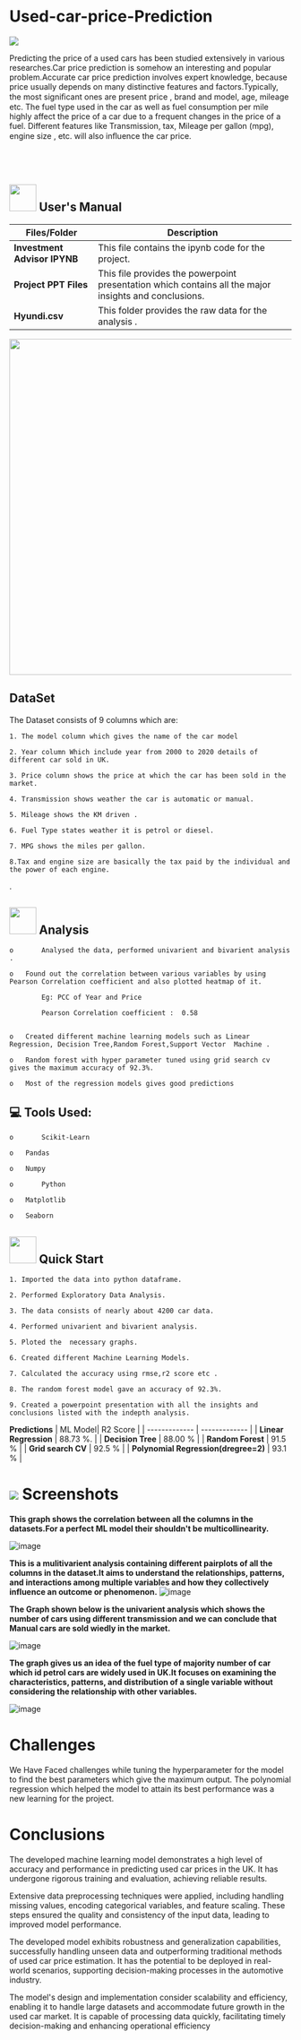 # Used-car-price-Prediction

 <img src= "https://cdn.dribbble.com/users/1239720/screenshots/3506944/car_mg.gif" > 

Predicting  the  price of a used cars has been studied extensively in various  researches.Car price prediction is somehow an interesting and popular problem.Accurate car price prediction involves expert knowledge, because price  usually depends on many  distinctive  features  and factors.Typically, the most signiﬁcant ones are present price , brand and model,  age, mileage etc. The fuel type used in the car as well as fuel consumption  per mile highly affect the price of a car due to a frequent changes in the  price of a fuel.
Different features like  Transmission, tax, Mileage per gallon (mpg), engine size , etc. will also inﬂuence the car price.







<br>
<br>
<!-- <p align="center"><a><img src="https://forthebadge.com/images/badges/built-with-love.svg"><img src="https://user-images.githubusercontent.com/106439762/181936448-9314e858-4251-46d6-b4d1-35a4c29e9c19.svg"><img src="https://forthebadge.com/images/badges/made-with-python.svg"></a></p> -->

##  <img src="https://user-images.githubusercontent.com/106439762/181935629-b3c47bd3-77fb-4431-a11c-ff8ba0942b63.gif" width="48" height="48"> **User's Manual**
| Files/Folder| Description |
| ------------- | ------------- |
| **Investment Advisor IPYNB** | This file contains the ipynb code for the  project. |
| **Project PPT Files**  | This file provides the powerpoint presentation which contains all the major insights and conclusions.  |
| **Hyundi.csv**  | This folder provides the raw data for the analysis .  |


<p align="center"><img src="https://cdn.rentechdigital.com/common_files/blogs/machine-learning-swipecart-blog-img-01-31-08-2022.gif" width="600" ></p>


##  DataSet
The Dataset consists of 9 columns which are:

    1. The model column which gives the name of the car model
    
    2. Year column Which include year from 2000 to 2020 details of different car sold in UK.
    
    3. Price column shows the price at which the car has been sold in the market.
    
    4. Transmission shows weather the car is automatic or manual.
    
    5. Mileage shows the KM driven .
    
    6. Fuel Type states weather it is petrol or diesel.
    
    7. MPG shows the miles per gallon.
    
    8.Tax and engine size are basically the tax paid by the individual and the power of each engine.








.







    
    

##  <img src=https://user-images.githubusercontent.com/106439762/178428775-03d67679-9aa4-4b08-91e9-6eb6ed8faf66.gif  width="48" height="48"> **Analysis**

    o       Analysed the data, performed univarient and bivarient analysis . 
    
    o	Found out the correlation between various variables by using Pearson Correlation coefficient and also plotted heatmap of it.
           
            Eg: PCC of Year and Price 
            
            Pearson Correlation coefficient :  0.58

     
    o	Created different machine learning models such as Linear Regression, Decision Tree,Random Forest,Support Vector  Machine .
  
    o	Random forest with hyper parameter tuned using grid search cv gives the maximum accuracy of 92.3%. 
    
    o	Most of the regression models gives good predictions

    
    
##  💻 Tools Used:

    o       Scikit-Learn
    
    o	Pandas
     
    o	Numpy 
    
    o       Python    
    
    o	Matplotlib
     
    o	Seaborn 
       
    
    
    
   

## <img src="https://user-images.githubusercontent.com/106439762/181937125-2a4b22a3-f8a9-4226-bbd3-df972f9dbbc4.gif" width="48" height="48" > Quick Start

    1. Imported the data into python dataframe.
    
    2. Performed Exploratory Data Analysis.
    
    3. The data consists of nearly about 4200 car data.
    
    4. Performed univarient and bivarient analysis.
    
    5. Ploted the  necessary graphs.
    
    6. Created different Machine Learning Models.
    
    7. Calculated the accuracy using rmse,r2 score etc .
    
    8. The random forest model gave an accuracy of 92.3%.
    
    9. Created a powerpoint presentation with all the insights and conclusions listed with the indepth analysis.
    
**Predictions**
| ML Model| R2 Score |
| ------------- | ------------- |
| **Linear Regression** | 88.73 %. |
| **Decision Tree**  | 88.00 %  |
| **Random Forest**  | 91.5 %   | 
| **Grid search CV** | 92.5 %  |
| **Polynomial Regression(dregree=2)** | 93.1 % |
  
# <img src="https://www.getcloudapp.com/wp-content/uploads/2021/03/5aebb952e4867ce13f4d308f_laptop_gif_trans.gif" > Screenshots


**This graph shows the correlation between all the columns in the datasets.For a perfect ML model their shouldn't be multicollinearity.** 

![image](https://user-images.githubusercontent.com/82110840/235917343-6197b1f0-af30-4c3a-829f-10a34167ae05.png)

**This is a mulitivarient analysis containing different pairplots of all the columns in the dataset.It aims to understand the relationships, patterns, and interactions among multiple variables and how they collectively influence an outcome or phenomenon.**
![image](https://user-images.githubusercontent.com/82110840/235917392-0c946d40-09a9-43a4-87ca-cb2d6711d171.png)

**The Graph shown below is the univarient analysis which shows the number of cars using different transmission and we can conclude that Manual cars are sold wiedly in the market.**

![image](https://user-images.githubusercontent.com/82110840/235917422-b3c5bba4-c0b2-4c7d-a1a5-4caeea899259.png)

**The graph gives us an idea of the fuel type of majority number of car which id petrol cars are widely used in UK.It focuses on examining the characteristics, patterns, and distribution of a single variable without considering the relationship with other variables.**

![image](https://user-images.githubusercontent.com/82110840/235917444-964b77b1-1b2f-4e79-b88e-b78840aba98a.png)
# Challenges
We Have Faced challenges while tuning the hyperparameter for the model to find the best parameters which give the maximum output.
The polynomial regression which helped the model to attain its best performance was a new learning for the project.

# Conclusions

The developed machine learning model demonstrates a high level of accuracy and performance in predicting used car prices in the UK. It has undergone rigorous training and evaluation, achieving reliable results.

Extensive data preprocessing techniques were applied, including handling missing values, encoding categorical variables, and feature scaling. These steps ensured the quality and consistency of the input data, leading to improved model performance.

The developed model exhibits robustness and generalization capabilities, successfully handling unseen data and outperforming traditional methods of used car price estimation. It has the potential to be deployed in real-world scenarios, supporting decision-making processes in the automotive industry.

The model's design and implementation consider scalability and efficiency, enabling it to handle large datasets and accommodate future growth in the used car market. It is capable of processing data quickly, facilitating timely decision-making and enhancing operational efficiency


